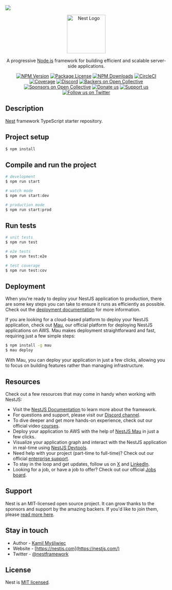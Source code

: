 [![](https://mermaid.ink/img/pako:eNp9VcFu2zAM_RVBpxRrMexqDAXWBd1pWNAWGzD4QstMIlSWDInKGhT591G2s1pyMx9s6ZGiqMcn-lUq16KspDIQwlrDzkNXW8HPgIgnaAyK1xFKz4dAXtudCAQUg6jlD7tzCfgoNmjbcXSvrQ57bGs5W6gtCe-ibQuMorcFpKL3aOnO6IX3ZNo4WuY0Q4wO9Pkr-PZWeH1AX5o2Bo7ow63ox0EWDDx9gw5XVzOUz7bALL7QQzrRAn3iM2Vgi2BSOiFDlTMGFd0hhcKb0Hfa4i9tLfqz7VTbeW2mM2TVSRTpkrPeOTODGp6Kg1bk_HFJoncGF-uDJu3mVWLaFHLeK-iYAKoE-81PsHUmZ0XtUT3nCBiTAR50wEsBw979yQgsyFhz-IyJmQJatqVpFi5utyYvZ-th2GJ1VYn0naeGnTvgYFT8Gu3ZWp3oayLhalJUJTKhlWK4N65PG72lWTiMElpkkkwPSdHv2JpSdR4D0npGfEFaWv_u5T52TSaZpAK2od3RfgbvkH6CiZhyYZfc8hg1JcMY8z8K_qKSuC4Vb5kdjP61TCLjbjNIi7-DftKchbXoPKOseJECKxoUNhZO-IKKyzcmMxWxOt-xkr6xLdbyUy3FzQ0POrBHHp-vZCWUswTahgv-aTBIthIx4OQ1AMugQ5XKiOedLuUwkVqJHv3W-Y6XyWvZcVsB3XLDH9iuJe2xw1pWPGzBPydGTuwHkdzj0SpZkY94Lblv7_ay2oIJPIt9C4TT3-If2oP97dzbHFvNHeb79H9Jn9Nfxi_myw?type=png)](https://mermaid.live/edit#pako:eNp9VcFu2zAM_RVBpxRrMexqDAXWBd1pWNAWGzD4QstMIlSWDInKGhT591G2s1pyMx9s6ZGiqMcn-lUq16KspDIQwlrDzkNXW8HPgIgnaAyK1xFKz4dAXtudCAQUg6jlD7tzCfgoNmjbcXSvrQ57bGs5W6gtCe-ibQuMorcFpKL3aOnO6IX3ZNo4WuY0Q4wO9Pkr-PZWeH1AX5o2Bo7ow63ox0EWDDx9gw5XVzOUz7bALL7QQzrRAn3iM2Vgi2BSOiFDlTMGFd0hhcKb0Hfa4i9tLfqz7VTbeW2mM2TVSRTpkrPeOTODGp6Kg1bk_HFJoncGF-uDJu3mVWLaFHLeK-iYAKoE-81PsHUmZ0XtUT3nCBiTAR50wEsBw979yQgsyFhz-IyJmQJatqVpFi5utyYvZ-th2GJ1VYn0naeGnTvgYFT8Gu3ZWp3oayLhalJUJTKhlWK4N65PG72lWTiMElpkkkwPSdHv2JpSdR4D0npGfEFaWv_u5T52TSaZpAK2od3RfgbvkH6CiZhyYZfc8hg1JcMY8z8K_qKSuC4Vb5kdjP61TCLjbjNIi7-DftKchbXoPKOseJECKxoUNhZO-IKKyzcmMxWxOt-xkr6xLdbyUy3FzQ0POrBHHp-vZCWUswTahgv-aTBIthIx4OQ1AMugQ5XKiOedLuUwkVqJHv3W-Y6XyWvZcVsB3XLDH9iuJe2xw1pWPGzBPydGTuwHkdzj0SpZkY94Lblv7_ay2oIJPIt9C4TT3-If2oP97dzbHFvNHeb79H9Jn9Nfxi_myw)

<p align="center">
  <a href="http://nestjs.com/" target="blank"><img src="https://nestjs.com/img/logo-small.svg" width="120" alt="Nest Logo" /></a>
</p>

[circleci-image]: https://img.shields.io/circleci/build/github/nestjs/nest/master?token=abc123def456
[circleci-url]: https://circleci.com/gh/nestjs/nest

  <p align="center">A progressive <a href="http://nodejs.org" target="_blank">Node.js</a> framework for building efficient and scalable server-side applications.</p>
    <p align="center">
<a href="https://www.npmjs.com/~nestjscore" target="_blank"><img src="https://img.shields.io/npm/v/@nestjs/core.svg" alt="NPM Version" /></a>
<a href="https://www.npmjs.com/~nestjscore" target="_blank"><img src="https://img.shields.io/npm/l/@nestjs/core.svg" alt="Package License" /></a>
<a href="https://www.npmjs.com/~nestjscore" target="_blank"><img src="https://img.shields.io/npm/dm/@nestjs/common.svg" alt="NPM Downloads" /></a>
<a href="https://circleci.com/gh/nestjs/nest" target="_blank"><img src="https://img.shields.io/circleci/build/github/nestjs/nest/master" alt="CircleCI" /></a>
<a href="https://coveralls.io/github/nestjs/nest?branch=master" target="_blank"><img src="https://coveralls.io/repos/github/nestjs/nest/badge.svg?branch=master#9" alt="Coverage" /></a>
<a href="https://discord.gg/G7Qnnhy" target="_blank"><img src="https://img.shields.io/badge/discord-online-brightgreen.svg" alt="Discord"/></a>
<a href="https://opencollective.com/nest#backer" target="_blank"><img src="https://opencollective.com/nest/backers/badge.svg" alt="Backers on Open Collective" /></a>
<a href="https://opencollective.com/nest#sponsor" target="_blank"><img src="https://opencollective.com/nest/sponsors/badge.svg" alt="Sponsors on Open Collective" /></a>
  <a href="https://paypal.me/kamilmysliwiec" target="_blank"><img src="https://img.shields.io/badge/Donate-PayPal-ff3f59.svg" alt="Donate us"/></a>
    <a href="https://opencollective.com/nest#sponsor"  target="_blank"><img src="https://img.shields.io/badge/Support%20us-Open%20Collective-41B883.svg" alt="Support us"></a>
  <a href="https://twitter.com/nestframework" target="_blank"><img src="https://img.shields.io/twitter/follow/nestframework.svg?style=social&label=Follow" alt="Follow us on Twitter"></a>
</p>
  <!--[![Backers on Open Collective](https://opencollective.com/nest/backers/badge.svg)](https://opencollective.com/nest#backer)
  [![Sponsors on Open Collective](https://opencollective.com/nest/sponsors/badge.svg)](https://opencollective.com/nest#sponsor)-->

## Description

[Nest](https://github.com/nestjs/nest) framework TypeScript starter repository.

## Project setup

```bash
$ npm install
```

## Compile and run the project

```bash
# development
$ npm run start

# watch mode
$ npm run start:dev

# production mode
$ npm run start:prod
```

## Run tests

```bash
# unit tests
$ npm run test

# e2e tests
$ npm run test:e2e

# test coverage
$ npm run test:cov
```

## Deployment

When you're ready to deploy your NestJS application to production, there are some key steps you can take to ensure it runs as efficiently as possible. Check out the [deployment documentation](https://docs.nestjs.com/deployment) for more information.

If you are looking for a cloud-based platform to deploy your NestJS application, check out [Mau](https://mau.nestjs.com), our official platform for deploying NestJS applications on AWS. Mau makes deployment straightforward and fast, requiring just a few simple steps:

```bash
$ npm install -g mau
$ mau deploy
```

With Mau, you can deploy your application in just a few clicks, allowing you to focus on building features rather than managing infrastructure.

## Resources

Check out a few resources that may come in handy when working with NestJS:

- Visit the [NestJS Documentation](https://docs.nestjs.com) to learn more about the framework.
- For questions and support, please visit our [Discord channel](https://discord.gg/G7Qnnhy).
- To dive deeper and get more hands-on experience, check out our official video [courses](https://courses.nestjs.com/).
- Deploy your application to AWS with the help of [NestJS Mau](https://mau.nestjs.com) in just a few clicks.
- Visualize your application graph and interact with the NestJS application in real-time using [NestJS Devtools](https://devtools.nestjs.com).
- Need help with your project (part-time to full-time)? Check out our official [enterprise support](https://enterprise.nestjs.com).
- To stay in the loop and get updates, follow us on [X](https://x.com/nestframework) and [LinkedIn](https://linkedin.com/company/nestjs).
- Looking for a job, or have a job to offer? Check out our official [Jobs board](https://jobs.nestjs.com).

## Support

Nest is an MIT-licensed open source project. It can grow thanks to the sponsors and support by the amazing backers. If you'd like to join them, please [read more here](https://docs.nestjs.com/support).

## Stay in touch

- Author - [Kamil Myśliwiec](https://twitter.com/kammysliwiec)
- Website - [https://nestjs.com](https://nestjs.com/)
- Twitter - [@nestframework](https://twitter.com/nestframework)

## License

Nest is [MIT licensed](https://github.com/nestjs/nest/blob/master/LICENSE).
